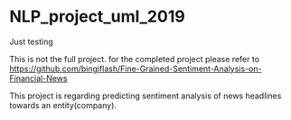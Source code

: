 # NLP_project_uml_2019
Just testing

This is not the full project. for the completed project please refer to https://github.com/bingiflash/Fine-Grained-Sentiment-Analysis-on-Financial-News

This project is regarding predicting sentiment analysis of news headlines towards an entity(company). 

